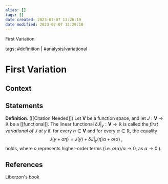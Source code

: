 ```yaml
---
alias: []
tags: []
date created: 2023-07-07 13:26:19
date modified: 2023-07-07 13:29:10
---
```


First Variation

tags: #definition | #analysis/variational

# First Variation

## Context

## Statements

**Definition**. ([[Citation Needed]]) Let $\mathbf{V}$ be a function space, and let $J:\mathbf{V}\to\mathbb{R}$ be a [[functional]]. The linear functional $\delta J|_y:\mathbf{V}\to\mathbb{R}$ is called the _first variational of $J$ at $y$_ if, for every $\eta\in\mathbf{V}$ and for every $\alpha\in\mathbb{R}$, the equality
$$
J(y+\alpha\eta) = J(y) + \delta J|_y(\eta)\alpha + o(\alpha)\;,
$$
holds, where $o$ represents higher-order terms (i.e. $o(\alpha)/\alpha\to0$, as $\alpha\to0$.).

## References

Liberzon's book